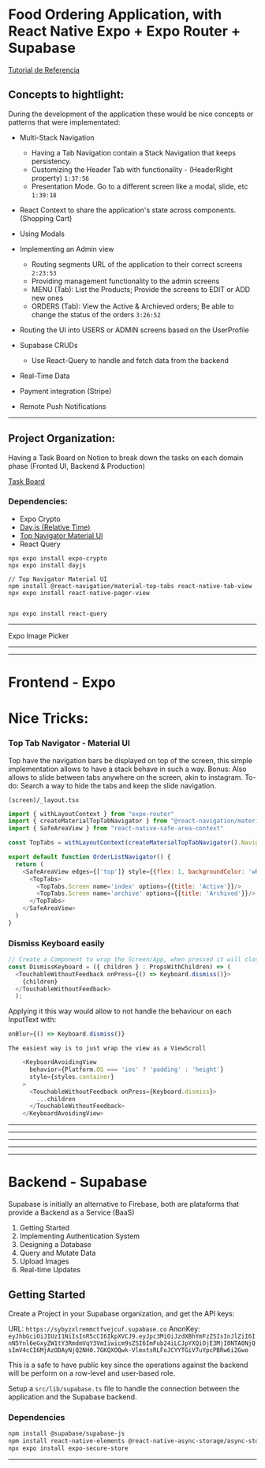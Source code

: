 # Food Ordering Application, with React Native Expo + Expo Router + Supabase

[Tutorial de Referencia](https://www.youtube.com/watch?v=rIYzLhkG9TA)

## Concepts to hightlight:
During the development of the application these would be nice concepts or patterns that were implementated:

- Multi-Stack Navigation
  - Having a Tab Navigation contain a Stack Navigation that keeps persistency.
  - Customizing the Header Tab with functionality - (HeaderRight property) `1:37:56`
  - Presentation Mode. Go to a different screen like a modal, slide, etc `1:39:18`

- React Context to share the application's state across components. (Shopping Cart)
- Using Modals

- Implementing an Admin view
  - Routing segments URL of the application to their correct screens `2:23:53`
  - Providing management functionality to the admin screens
  - MENU (Tab): List the Products; Provide the screens to EDIT or ADD new ones
  - ORDERS (Tab): View the Active & Archieved orders; Be able to change the status of the orders `3:26:52`

- Routing the UI into USERS or ADMIN screens based on the UserProfile




- Supabase CRUDs
  - Use React-Query to handle and fetch data from the backend

- Real-Time Data
- Payment integration (Stripe)
- Remote Push Notifications

-------------------------------------------------------------------------------

## Project Organization:
Having a Task Board on Notion to break down the tasks on each domain phase (Fronted UI, Backend & Production)

[Task Board](https://notjust.notion.site/React-Native-Supabase-Masterclass-47a69a60bc464c399b5a0df4d3c4a630?p=443eaa467dbb47a1b42c2fa8a2d72268&pm=s)

### Dependencies:
- Expo Crypto
- [Day.js (Relative Time)](https://day.js.org/docs/en/plugin/relative-time)
- [Top Navigator Material UI](https://reactnavigation.org/docs/material-top-tab-navigator/) 
- React Query 

```shell
npx expo install expo-crypto
npx expo install dayjs

// Top Navigator Material UI
npm install @react-navigation/material-top-tabs react-native-tab-view
npx expo install react-native-pager-view


npx expo install react-query
```

-------------------------------------------------------------------------------

Expo Image Picker

-------------------------------------------------------------------------------
-------------------------------------------------------------------------------

# Frontend - Expo

# Nice Tricks:

### Top Tab Navigator - Material UI

Top have the navigation bars be displayed on top of the screen, this simple implementation allows to have a stack behave in such a way.
Bonus: Also allows to slide between tabs anywhere on the screen, akin to instagram.
To-do: Search a way to hide the tabs and keep the slide navigation.

`(screen)/_layout.tsx`
```JavaScript
import { withLayoutContext } from "expo-router"
import { createMaterialTopTabNavigator } from "@react-navigation/material-top-tabs"
import { SafeAreaView } from "react-native-safe-area-context"

const TopTabs = withLayoutContext(createMaterialTopTabNavigator().Navigator)

export default function OrderListNavigator() {
  return (
    <SafeAreaView edges={['top']} style={{flex: 1, backgroundColor: 'white'}}>
      <TopTabs>
        <TopTabs.Screen name='index' options={{title: 'Active'}}/>
        <TopTabs.Screen name='archive' options={{title: 'Archived'}}/>
      </TopTabs>
    </SafeAreaView>
  )  
}
```

### Dismiss Keyboard easily

```JavaScript
// Create a Component to wrap the Screen/App, when pressed it will close any keyboard
const DismissKeyboard = ({ children } : PropsWithChildren) => (
  <TouchableWithoutFeedback onPress={() => Keyboard.dismiss()}>
    {children}
  </TouchableWithoutFeedback>
  );

```

Applying it this way would allow to not handle the behaviour on each InputText with:
```JavaScript 
onBlur={() => Keyboard.dismiss()}
```

```The easiest way is to just wrap the view as a ViewScroll```

```JavaScript
    <KeyboardAvoidingView
      behavior={Platform.OS === 'ios' ? 'padding' : 'height'}
      style={styles.container}
    >
      <TouchableWithoutFeedback onPress={Keyboard.dismiss}>
        ...children
      </TouchableWithoutFeedback>
    </KeyboardAvoidingView>
```



-------------------------------------------------------------------------------
-------------------------------------------------------------------------------
-------------------------------------------------------------------------------
-------------------------------------------------------------------------------
-------------------------------------------------------------------------------

# Backend - Supabase

Supabase is initially an alternative to Firebase, both are plataforms that provide a Backend as a Service (BaaS)

1. Getting Started
2. Implementing Authentication System
3. Designing a Database
4. Query and Mutate Data
5. Upload Images
6. Real-time Updates

## Getting Started

Create a Project in your Supabase organization, and get the API keys:

URL: `https://sybyzxlremmctfvejcuf.supabase.co`
AnonKey: `eyJhbGciOiJIUzI1NiIsInR5cCI6IkpXVCJ9.eyJpc3MiOiJzdXBhYmFzZSIsInJlZiI6InN5Ynl6eGxyZW1tY3RmdmVqY3VmIiwicm9sZSI6ImFub24iLCJpYXQiOjE3MjI0NTA0NjQsImV4cCI6MjAzODAyNjQ2NH0.7GKQXOQwk-VlmxtsRLFoJCYYTGiV7uYpcPBRw6i2Gwo`

This is a safe to have public key since the operations against the backend will be perform on a row-level and user-based role.

Setup a `src/lib/supabase.ts` file to handle the connection between the application and the Supabase backend.

### Dependencies
```bash
npm install @supabase/supabase-js
npm install react-native-elements @react-native-async-storage/async-storage react-native-url-polyfill
npx expo install expo-secure-store
```




-------------------------------------------------------------------------------